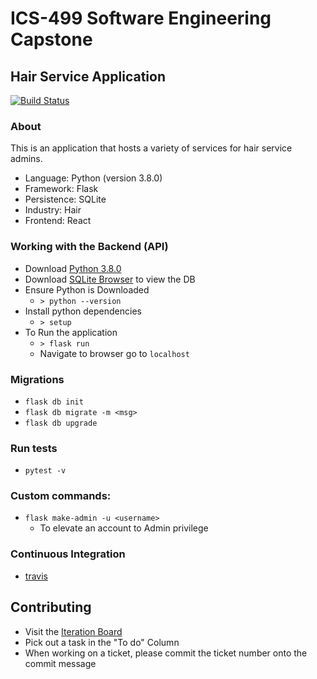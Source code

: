 # ICS-499 Software Engineering Capstone
## Hair Service Application
[![Build Status](https://travis-ci.org/ics499-capstone/hair-service-scheduler.svg?branch=master)](https://travis-ci.org/ics499-capstone/hair-service-scheduler)

### About
This is an application that hosts a variety of services for hair service admins.
- Language: Python (version 3.8.0)
- Framework: Flask
- Persistence: SQLite
- Industry: Hair
- Frontend: React

### Working with the Backend (API)
- Download [Python 3.8.0](https://www.python.org/downloads/release/python-380/)
- Download [SQLite Browser](https://sqlitebrowser.org/dl/) to view the DB
- Ensure Python is Downloaded
  - `> python --version`
- Install python dependencies
  - `> setup`
- To Run the application
  - `> flask run`
  - Navigate to browser go to `localhost`
  
### Migrations
- ```flask db init```
- ```flask db migrate -m <msg>```
- ```flask db upgrade```

### Run tests
- ```pytest -v```

### Custom commands:
- ```flask make-admin -u <username>```
  - To elevate an account to Admin privilege

### Continuous Integration
- [travis](https://travis-ci.org/github/ics499-capstone/hair-service-scheduler)

## Contributing
- Visit the [Iteration Board](https://github.com/ics499-capstone/hair-service-scheduler/projects/1)
- Pick out a task in the "To do" Column
- When working on a ticket, please commit the ticket number onto the commit message